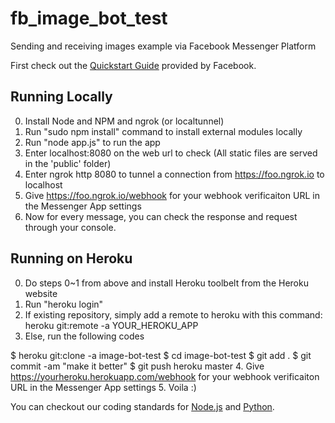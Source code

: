 # fb_image_bot_test
Sending and receiving images example via Facebook Messenger Platform

First check out the [Quickstart Guide](https://developers.facebook.com/docs/messenger-platform/quickstart) provided by Facebook.

## Running Locally
0. Install Node and NPM and ngrok (or localtunnel)
1. Run "sudo npm install" command to install external modules locally
2. Run "node app.js" to run the app
3. Enter localhost:8080 on the web url to check (All static files are served in the 'public' folder)
4. Enter ngrok http 8080 to tunnel a connection from https://foo.ngrok.io to localhost
5. Give https://foo.ngrok.io/webhook for your webhook verificaiton URL in the Messenger App settings
6. Now for every message, you can check the response and request through your console.

## Running on Heroku
0. Do steps 0~1 from above and install Heroku toolbelt from the Heroku website
1. Run "heroku login"
2. If existing repository, simply add a remote to heroku with this command: heroku git:remote -a YOUR_HEROKU_APP
3. Else, run the following codes

  $ heroku git:clone -a image-bot-test
  $ cd image-bot-test
  $ git add .
  $ git commit -am "make it better"
  $ git push heroku master
4. Give https://yourheroku.herokuapp.com/webhook for your webhook verificaiton URL in the Messenger App settings
5. Voila :)

You can checkout our coding standards for [Node.js](https://github.com/jshin49/fb_image_bot_test/nodejs.md) and [Python](https://github.com/jshin49/fb_image_bot_test/python27.md).
